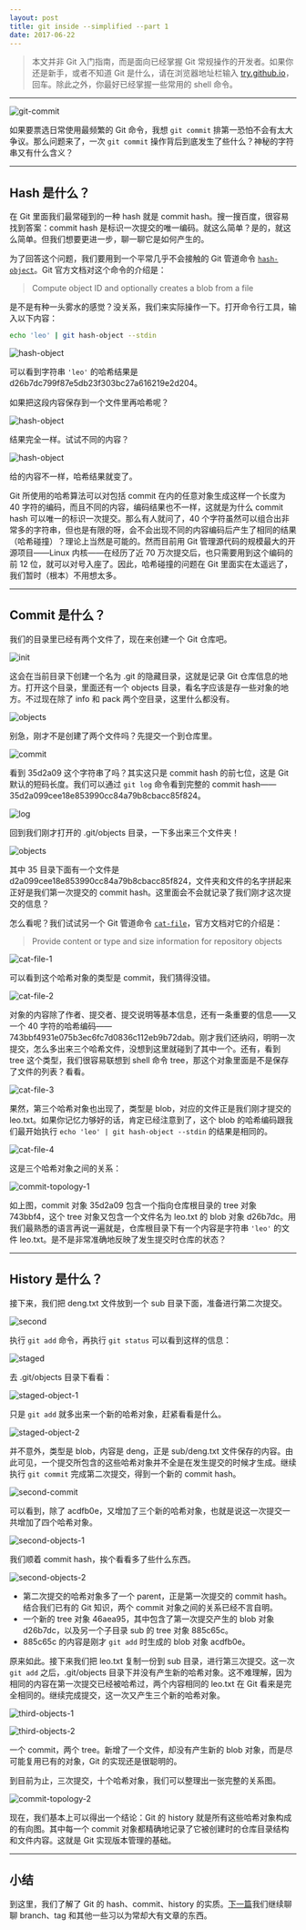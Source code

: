 ```yaml
---
layout: post
title: git inside --simplified --part 1
date: 2017-06-22
---
```


> 本文并非 Git 入门指南，而是面向已经掌握 Git 常规操作的开发者。如果你还是新手，或者不知道 Git 是什么，请在浏览器地址栏输入 [try.github.io](https://try.github.io/)，回车。除此之外，你最好已经掌握一些常用的 shell 命令。

---

![git-commit](images/git1-git-commit.jpg)

如果要票选日常使用最频繁的 Git 命令，我想 `git commit` 排第一恐怕不会有太大争议。那么问题来了，一次 `git commit` 操作背后到底发生了些什么？神秘的字符串又有什么含义？

---

## Hash 是什么？

在 Git 里面我们最常碰到的一种 hash 就是 commit hash。搜一搜百度，很容易找到答案：commit hash 是标识一次提交的唯一编码。就这么简单？是的，就这么简单。但我们想要更进一步，聊一聊它是如何产生的。

为了回答这个问题，我们要用到一个平常几乎不会接触的 Git 管道命令 [`hash-object`](https://git-scm.com/docs/git-hash-object)。Git 官方文档对这个命令的介绍是：

> Compute object ID and optionally creates a blob from a file

是不是有种一头雾水的感觉？没关系，我们来实际操作一下。打开命令行工具，输入以下内容：

```bash
echo 'leo' | git hash-object --stdin
```

![hash-object](images/git1-hash-object-1.png)

可以看到字符串 `'leo'` 的哈希结果是 d26b7dc799f87e5db23f303bc27a616219e2d204。

如果把这段内容保存到一个文件里再哈希呢？

![hash-object](images/git1-hash-object-2.png)

结果完全一样。试试不同的内容？

![hash-object](images/git1-hash-object-3.png)

给的内容不一样，哈希结果就变了。

Git 所使用的哈希算法可以对包括 commit 在内的任意对象生成这样一个长度为 40 字符的编码，而且不同的内容，编码结果也不一样，这就是为什么 commit hash 可以唯一的标识一次提交。那么有人就问了，40 个字符虽然可以组合出非常多的字符串，但也是有限的呀，会不会出现不同的内容编码后产生了相同的结果（哈希碰撞）？理论上当然是可能的。然而目前用 Git 管理源代码的规模最大的开源项目——Linux 内核——在经历了近 70 万次提交后，也只需要用到这个编码的前 12 位，就可以对号入座了。因此，哈希碰撞的问题在 Git 里面实在太遥远了，我们暂时（根本）不用想太多。

---

## Commit 是什么？

我们的目录里已经有两个文件了，现在来创建一个 Git 仓库吧。

![init](images/git1-init.png)

这会在当前目录下创建一个名为 .git 的隐藏目录，这就是记录 Git 仓库信息的地方。打开这个目录，里面还有一个 objects 目录，看名字应该是存一些对象的地方。不过现在除了 info 和 pack 两个空目录，这里什么都没有。

![objects](images/git1-objects-1.png)

别急，刚才不是创建了两个文件吗？先提交一个到仓库里。

![commit](images/git1-commit.png)

看到 35d2a09 这个字符串了吗？其实这只是 commit hash 的前七位，这是 Git 默认的短码长度。我们可以通过 `git log` 命令看到完整的 commit hash——35d2a099cee18e853990cc84a79b8cbacc85f824。

![log](images/git1-log.png)

回到我们刚才打开的 .git/objects 目录，一下多出来三个文件夹！

![objects](images/git1-objects-2.png)

其中 35 目录下面有一个文件是 d2a099cee18e853990cc84a79b8cbacc85f824，文件夹和文件的名字拼起来正好是我们第一次提交的 commit hash。这里面会不会就记录了我们刚才这次提交的信息？

怎么看呢？我们试试另一个 Git 管道命令 [`cat-file`](https://git-scm.com/docs/git-cat-file)，官方文档对它的介绍是：

> Provide content or type and size information for repository objects

![cat-file-1](images/git1-cat-file-1.png)

可以看到这个哈希对象的类型是 commit，我们猜得没错。

![cat-file-2](images/git1-cat-file-2.png)

对象的内容除了作者、提交者、提交说明等基本信息，还有一条重要的信息——又一个 40 字符的哈希编码——743bbf4931e075b3ec6fc7d0836c112eb9b72dab。刚才我们还纳闷，明明一次提交，怎么多出来三个哈希文件，没想到这里就碰到了其中一个。还有，看到 tree 这个类型，我们很容易联想到 shell 命令 tree，那这个对象里面是不是保存了文件的列表？看看。

![cat-file-3](images/git1-cat-file-3.png)

果然，第三个哈希对象也出现了，类型是 blob，对应的文件正是我们刚才提交的 leo.txt。如果你记忆力够好的话，肯定已经注意到了，这个 blob 的哈希编码跟我们最开始执行 `echo 'leo' | git hash-object --stdin` 的结果是相同的。

![cat-file-4](images/git1-cat-file-4.png)

这是三个哈希对象之间的关系：

![commit-topology-1](images/git1-commit-topology-1.png)

如上图，commit 对象 35d2a09 包含一个指向仓库根目录的 tree 对象 743bbf4，这个 tree 对象又包含一个文件名为 leo.txt 的 blob 对象 d26b7dc。用我们最熟悉的语言再说一遍就是，仓库根目录下有一个内容是字符串 `'leo'` 的文件 leo.txt。是不是非常准确地反映了发生提交时仓库的状态？

---

## History 是什么？

接下来，我们把 deng.txt 文件放到一个 sub 目录下面，准备进行第二次提交。

![second](images/git1-second.png)

执行 `git add` 命令，再执行 `git status` 可以看到这样的信息：

![staged](images/git1-staged.png)

去 .git/objects 目录下看看：

![staged-object-1](images/git1-staged-object-1.png)

只是 `git add` 就多出来一个新的哈希对象，赶紧看看是什么。

![staged-object-2](images/git1-staged-object-2.png)

并不意外，类型是 blob，内容是 deng，正是 sub/deng.txt 文件保存的内容。由此可见，一个提交所包含的这些哈希对象并不全是在发生提交的时候才生成。继续执行 `git commit` 完成第二次提交，得到一个新的 commit hash。

![second-commit](images/git1-second-commit.png)

可以看到，除了 acdfb0e，又增加了三个新的哈希对象，也就是说这一次提交一共增加了四个哈希对象。

![second-objects-1](images/git1-second-objects-1.png)

我们顺着 commit hash，挨个看看多了些什么东西。

![second-objects-2](images/git1-second-objects-2.png)

- 第二次提交的哈希对象多了一个 parent，正是第一次提交的 commit hash。结合我们已有的 Git 知识，两个 commit 对象之间的关系已经不言自明。
- 一个新的 tree 对象 46aea95，其中包含了第一次提交产生的 blob 对象 d26b7dc，以及另一个子目录 sub 的 tree 对象 885c65c。
- 885c65c 的内容是刚才 `git add` 时生成的 blob 对象 acdfb0e。

原来如此。接下来我们把 leo.txt 复制一份到 sub 目录，进行第三次提交。这一次 `git add` 之后，.git/objects 目录下并没有产生新的哈希对象。这不难理解，因为相同的内容在第一次提交已经被哈希过，两个内容相同的 leo.txt 在 Git 看来是完全相同的。继续完成提交，这一次又产生三个新的哈希对象。

![third-objects-1](images/git1-third-objects-1.png)

![third-objects-2](images/git1-third-objects-2.png)

一个 commit，两个 tree。新增了一个文件，却没有产生新的 blob 对象，而是尽可能复用已有的对象，Git 的实现还是很聪明的。

到目前为止，三次提交，十个哈希对象，我们可以整理出一张完整的关系图。

![commit-topology-2](images/git1-commit-topology-2.png)

现在，我们基本上可以得出一个结论：Git 的 history 就是所有这些哈希对象构成的有向图。其中每一个 commit 对象都精确地记录了它被创建时的仓库目录结构和文件内容。这就是 Git 实现版本管理的基础。

---

## 小结

到这里，我们了解了 Git 的 hash、commit、history 的实质。[下一篇](/posts/2017/git-inside-simplified-part-2/)我们继续聊聊 branch、tag 和其他一些习以为常却大有文章的东西。
